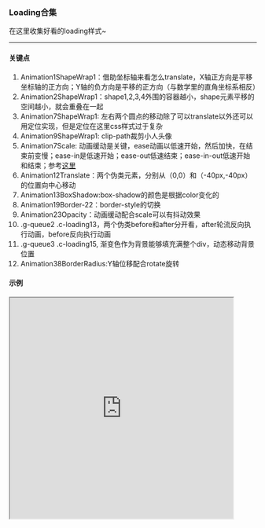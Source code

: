 ### Loading合集

在这里收集好看的loading样式~

---

#### 关键点
1. Animation1ShapeWrap1：借助坐标轴来看怎么translate，X轴正方向是平移坐标轴的正方向；Y轴的负方向是平移的正方向（与数学里的直角坐标系相反）
2. Animation2ShapeWrap1：shape1,2,3,4外围的容器越小，shape元素平移的空间越小，就会重叠在一起
3. Animation7ShapeWrap1: 左右两个圆点的移动除了可以translate以外还可以用定位实现，但是定位在这里css样式过于复杂
4. Animation9ShapeWrap1: clip-path裁剪小人头像
5. Animation7Scale: 动画缓动是关键，ease动画以低速开始，然后加快，在结束前变慢；ease-in是低速开始；ease-out低速结束；ease-in-out低速开始和结束；参考[这里](https://www.w3schools.com/css/tryit.asp?filename=trycss3_animation_speed)
6. Animation12Translate：两个伪类元素，分别从（0,0）和（-40px,-40px）的位置向中心移动
7. Animation13BoxShadow:box-shadow的颜色是根据color变化的
8. Animation19Border-22：border-style的切换
9. Animation23Opacity：动画缓动配合scale可以有抖动效果
10. .g-queue2 .c-loading13，两个伪类before和after分开看，after轮流反向执行动画，before反向执行动画
11. .g-queue3 .c-loading15, 渐变色作为背景能够填充满整个div，动态移动背景位置
12. Animation38BorderRadius:Y轴位移配合rotate旋转

#### 示例
<iframe width="90%" height="450" allowfullscreen="allowfullscreen" src="https://codepen.io/superwtt/embed/GRqPqmb?height=450&theme-id=default&default-tab=result"></iframe>